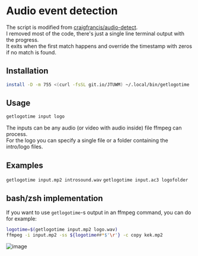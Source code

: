 # Audio event detection
The script is modified from [craigfrancis/audio-detect](https://github.com/craigfrancis/audio-detect).\
I removed most of the code, there's just a single line terminal output with the progress.\
It exits when the first match happens and override the timestamp with zeros if no match is found.
## Installation
```sh
install -D -m 755 <(curl -fsSL git.io/JTUWM) ~/.local/bin/getlogotime
```
## Usage
```sh
getlogotime input logo
```
The inputs can be any audio (or video with audio inside) file ffmpeg can process.\
For the logo you can specify a single file or a folder containing the intro/logo files.
## Examples
`getlogotime input.mp2 introsound.wav`
`getlogotime input.ac3 logofolder`
## bash/zsh implementation
If you want to use `getlogotime`-s output in an ffmpeg command, you can do for example:
```sh
logotime=$(getlogotime input.mp2 logo.wav)
ffmpeg -i input.mp2 -ss ${logotime##*$'\r'} -c copy kek.mp2
```
![image](https://i.kek.sh/fdDz4wuwPbA.gif)
